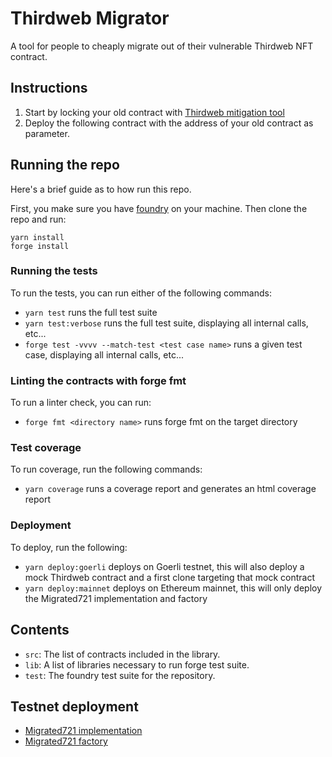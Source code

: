 # Thirdweb Migrator

A tool for people to cheaply migrate out of their vulnerable Thirdweb NFT contract.

## Instructions

1. Start by locking your old contract with [Thirdweb mitigation tool](https://mitigate.thirdweb.com/)
2. Deploy the following contract with the address of your old contract as parameter.

## Running the repo

Here's a brief guide as to how run this repo.

First, you make sure you have [foundry](https://github.com/foundry-rs/foundry) on your machine.
Then clone the repo and run:
```
yarn install
forge install
```

### Running the tests

To run the tests, you can run either of the following commands:

- `yarn test` runs the full test suite
- `yarn test:verbose` runs the full test suite, displaying all internal calls, etc...
- `forge test -vvvv --match-test <test case name>` runs a given test case, displaying all internal calls, etc...

### Linting the contracts with forge fmt

To run a linter check, you can run:

- `forge fmt <directory name>` runs forge fmt on the target directory

### Test coverage

To run coverage, run the following commands:

- `yarn coverage` runs a coverage report and generates an html coverage report

### Deployment

To deploy, run the following:

- `yarn deploy:goerli` deploys on Goerli testnet, this will also deploy a mock Thirdweb contract and a first clone targeting that mock contract
- `yarn deploy:mainnet` deploys on Ethereum mainnet, this will only deploy the Migrated721 implementation and factory

## Contents

- `src`: The list of contracts included in the library.
- `lib`: A list of libraries necessary to run forge test suite.
- `test`: The foundry test suite for the repository.

## Testnet deployment

- [Migrated721 implementation](https://goerli.etherscan.io/address/0xDC2998c2F22f4f584945EF27107a6c56FfeF1DC5#code)
- [Migrated721 factory](https://goerli.etherscan.io/address/0x36d27fD66160395E52F579F60252bd108f4B8546#code)